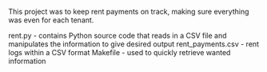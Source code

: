 This project was to keep rent payments on track, making sure everything was even for each tenant.

rent.py  - contains Python source code that reads in a CSV file and manipulates the information to give desired output
rent_payments.csv - rent logs within a CSV format
Makefile - used to quickly retrieve wanted information
